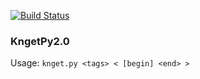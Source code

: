 [![Build Status](https://travis-ci.org/urain39/KngetPy.svg?branch=master)](https://travis-ci.org/urain39/KngetPy)

### KngetPy2.0 ###

Usage: `knget.py <tags> < [begin] <end> >`
